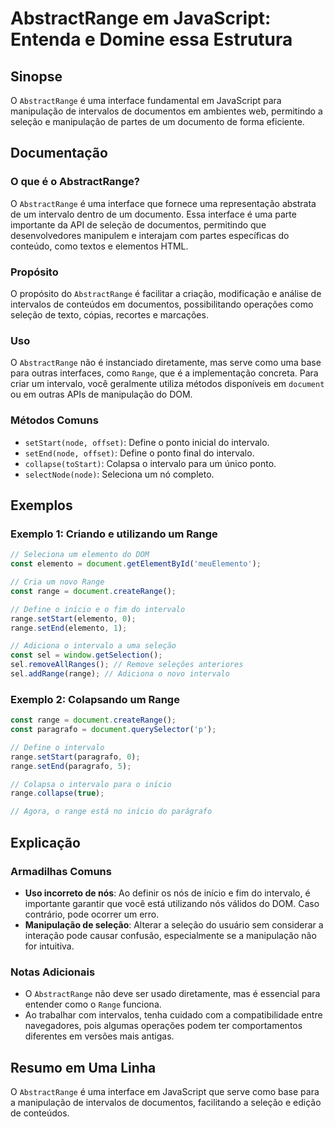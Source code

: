 <!--
Meta Description: # AbstractRange em JavaScript: Entenda e Domine essa Estrutura ## Sinopse O `AbstractRange` é uma interface fundamental em JavaScript para manipulação...
Meta Keywords: range, intervalo, abstractrange, uma, para
-->

# AbstractRange em JavaScript: Entenda e Domine essa Estrutura

## Sinopse
O `AbstractRange` é uma interface fundamental em JavaScript para manipulação de intervalos de documentos em ambientes web, permitindo a seleção e manipulação de partes de um documento de forma eficiente.

## Documentação
### O que é o AbstractRange?
O `AbstractRange` é uma interface que fornece uma representação abstrata de um intervalo dentro de um documento. Essa interface é uma parte importante da API de seleção de documentos, permitindo que desenvolvedores manipulem e interajam com partes específicas do conteúdo, como textos e elementos HTML.

### Propósito
O propósito do `AbstractRange` é facilitar a criação, modificação e análise de intervalos de conteúdos em documentos, possibilitando operações como seleção de texto, cópias, recortes e marcações.

### Uso
O `AbstractRange` não é instanciado diretamente, mas serve como uma base para outras interfaces, como `Range`, que é a implementação concreta. Para criar um intervalo, você geralmente utiliza métodos disponíveis em `document` ou em outras APIs de manipulação do DOM.

### Métodos Comuns
- `setStart(node, offset)`: Define o ponto inicial do intervalo.
- `setEnd(node, offset)`: Define o ponto final do intervalo.
- `collapse(toStart)`: Colapsa o intervalo para um único ponto.
- `selectNode(node)`: Seleciona um nó completo.

## Exemplos
### Exemplo 1: Criando e utilizando um Range
```javascript
// Seleciona um elemento do DOM
const elemento = document.getElementById('meuElemento');

// Cria um novo Range
const range = document.createRange();

// Define o início e o fim do intervalo
range.setStart(elemento, 0);
range.setEnd(elemento, 1);

// Adiciona o intervalo a uma seleção
const sel = window.getSelection();
sel.removeAllRanges(); // Remove seleções anteriores
sel.addRange(range); // Adiciona o novo intervalo
```

### Exemplo 2: Colapsando um Range
```javascript
const range = document.createRange();
const paragrafo = document.querySelector('p');

// Define o intervalo
range.setStart(paragrafo, 0);
range.setEnd(paragrafo, 5);

// Colapsa o intervalo para o início
range.collapse(true);

// Agora, o range está no início do parágrafo
```

## Explicação
### Armadilhas Comuns
- **Uso incorreto de nós**: Ao definir os nós de início e fim do intervalo, é importante garantir que você está utilizando nós válidos do DOM. Caso contrário, pode ocorrer um erro.
- **Manipulação de seleção**: Alterar a seleção do usuário sem considerar a interação pode causar confusão, especialmente se a manipulação não for intuitiva.

### Notas Adicionais
- O `AbstractRange` não deve ser usado diretamente, mas é essencial para entender como o `Range` funciona.
- Ao trabalhar com intervalos, tenha cuidado com a compatibilidade entre navegadores, pois algumas operações podem ter comportamentos diferentes em versões mais antigas.

## Resumo em Uma Linha
O `AbstractRange` é uma interface em JavaScript que serve como base para a manipulação de intervalos de documentos, facilitando a seleção e edição de conteúdos.